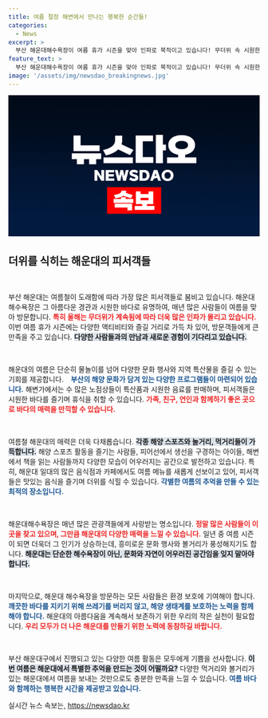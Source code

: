```yaml
---
title: 여름 절정 해변에서 만나는 행복한 순간들!
categories:
  - News
excerpt: >
  부산 해운대해수욕장이 여름 휴가 시즌을 맞아 인파로 북적이고 있습니다! 무더위 속 시원한 바다를 찾아 떠나는 피서객들의 모습을 지금 만나보세요!
feature_text: >
  부산 해운대해수욕장이 여름 휴가 시즌을 맞아 인파로 북적이고 있습니다! 무더위 속 시원한 바다를 찾아 떠나는 피서객들의 모습을 지금 만나보세요!
image: '/assets/img/newsdao_breakingnews.jpg'
---
```


<p><img src="/assets/img/newsdao_breakingnews.jpg" alt="implanttips 속보" /></p>

<h2 data-ke-size="size26">더위를 식히는 해운대의 피서객들</h2>

<p data-ke-size="size16">&nbsp;</p>

<p>부산 해운대는 여름철이 도래함에 따라 가장 많은 피서객들로 붐비고 있습니다. 해운대해수욕장은 그 아름다운 경관과 시원한 바다로 유명하여, 매년 많은 사람들이 여름을 맞아 방문합니다. <b><span style="color: #ee2323;">특히 올해는 무더위가 계속됨에 따라 더욱 많은 인파가 몰리고 있습니다.</span></b> 이번 여름 휴가 시즌에는 다양한 액티비티와 즐길 거리로 가득 차 있어, 방문객들에게 큰 만족을 주고 있습니다. <b><span style="background-color: #21538527;">다양한 사람들과의 만남과 새로운 경험이 기다리고 있습니다.</span></b> </p>

<p data-ke-size="size16">&nbsp;</p>

<p>해운대의 여름은 단순히 물놀이를 넘어 다양한 문화 행사와 지역 특산물을 즐길 수 있는 기회를 제공합니다. ⠀<b><span style="color: #1a5490;">부산의 해양 문화가 담겨 있는 다양한 프로그램들이 마련되어 있습니다.</span></b> 해변가에서는 수 많은 노점상들이 특산품과 시원한 음료를 판매하며, 피서객들은 시원한 바다를 즐기며 휴식을 취할 수 있습니다. <b><span style="color: #ee2323;">가족, 친구, 연인과 함께하기 좋은 곳으로 바다의 매력을 만끽할 수 있습니다.</span></b></p>

<p data-ke-size="size16">&nbsp;</p>

<p>여름철 해운대의 매력은 더욱 다채롭습니다. <b><span style="background-color: #21538527;">각종 해양 스포츠와 놀거리, 먹거리들이 가득합니다.</span></b> 해양 스포츠 활동을 즐기는 사람들, 피어선에서 생선을 구경하는 아이들, 해변에서 책을 읽는 사람들까지 다양한 모습이 어우러지는 공간으로 발전하고 있습니다. 특히, 해운대 일대의 많은 음식점과 카페에서도 여름 메뉴를 새롭게 선보이고 있어, 피서객들은 맛있는 음식을 즐기며 더위를 식힐 수 있습니다. <b><span style="color: #1a5490;">각별한 여름의 추억을 만들 수 있는 최적의 장소입니다.</span></b></p>

<p data-ke-size="size16">&nbsp;</p>

<p>해운대해수욕장은 매년 많은 관광객들에게 사랑받는 명소입니다. <b><span style="color: #ee2323;">정말 많은 사람들이 이곳을 찾고 있으며, 그만큼 해운대의 다양한 매력을 느낄 수 있습니다.</span></b> 일년 중 여름 시즌이 되면 더욱더 그 인기가 상승하는데, 흥미로운 문화 행사와 볼거리가 풍성해지기도 합니다. <b><span style="background-color: #21538527;">해운대는 단순한 해수욕장이 아닌, 문화와 자연이 어우러진 공간임을 잊지 말아야 합니다.</span></b> </p>

<p data-ke-size="size16">&nbsp;</p>

<p>마지막으로, 해운대 해수욕장을 방문하는 모든 사람들은 환경 보호에 기여해야 합니다. <b><span style="color: #1a5490;">깨끗한 바다를 지키기 위해 쓰레기를 버리지 않고, 해양 생태계를 보호하는 노력을 함께 해야 합니다.</span></b> 해운대의 아름다움을 계속해서 보존하기 위한 우리의 작은 실천이 필요합니다. <b><span style="color: #ee2323;">우리 모두가 더 나은 해운대를 만들기 위한 노력에 동참하길 바랍니다.</span></b> </p>

<p data-ke-size="size16">&nbsp;</p>

<p>부산 해운대구에서 진행되고 있는 다양한 여름 활동은 모두에게 기쁨을 선사합니다. <b><span style="background-color: #21538527;">이번 여름은 해운대에서 특별한 추억을 만드는 것이 어떨까요?</span></b> 다양한 먹거리와 볼거리가 있는 해운대에서 여름을 보내는 것만으로도 충분한 만족을 느낄 수 있습니다. <b><span style="color: #1a5490;">여름 바다와 함께하는 행복한 시간을 제공받고 있습니다.</span></b> </p>
실시간 뉴스 속보는, <a href="https://newsdao.kr" rel="dofollow">https://newsdao.kr</a>



